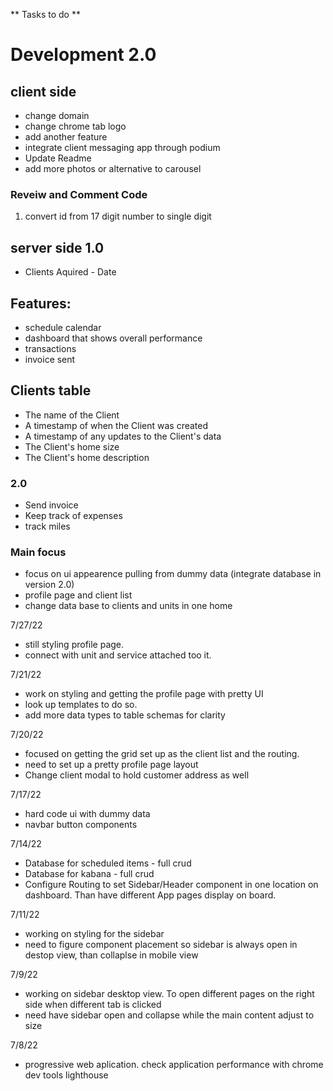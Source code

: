 ** Tasks to do **

# Development 2.0

## client side
* change domain
* change chrome tab logo
* add another feature
* integrate client messaging app through podium
* Update Readme
* add more  photos or alternative to carousel

### Reveiw and Comment Code
 1. convert id from 17 digit number to  single digit


## server side 1.0
* Clients Aquired - Date

## Features: 
* schedule calendar
* dashboard that shows overall performance
* transactions
* invoice sent

## Clients table
* The name of the Client
* A timestamp of when the Client was created
* A timestamp of any updates to the Client's data
* The Client's home size 
* The Client's home description


### 2.0
* Send invoice
* Keep track of expenses
* track miles

### Main focus
* focus on ui appearence pulling from dummy data (integrate database in  version 2.0)
* profile page and client list
* change data base to clients and units in one home

7/27/22
* still styling profile page. 
* connect with unit and service attached too it. 

7/21/22
* work on styling and getting the profile page with pretty UI
* look up templates to do so.
* add more data types to table schemas for clarity

7/20/22
* focused on getting the grid set up as the client list and the routing. 
* need to set up a pretty profile page layout
* Change client modal to hold customer address as well

7/17/22 
* hard code ui with dummy data
* navbar button components

7/14/22
* Database for scheduled items - full crud
* Database for kabana - full crud 
* Configure Routing to set Sidebar/Header component in one location on dashboard. Than have different App pages display on board. 

7/11/22
* working on styling for the sidebar 
* need to figure component placement so sidebar is always open in destop view, than collaplse in mobile view

7/9/22
* working on sidebar desktop view. To open different pages on the right side when different tab is clicked
* need have sidebar open and collapse while the main content adjust to size 

7/8/22
* progressive web aplication. check application performance with chrome dev tools lighthouse



